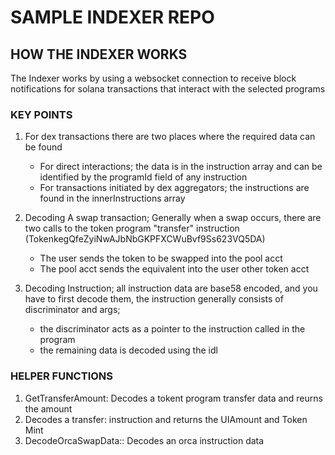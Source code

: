 # SAMPLE INDEXER REPO

## HOW THE INDEXER WORKS 
The Indexer works by using a websocket connection to receive block notifications for solana transactions that interact with the selected programs 
### KEY POINTS
1. For dex transactions there are two places where the required data can be found 
    - For direct interactions; the data is in the instruction array and can be identified by the programId field of any instruction 
    - For transactions initiated by dex aggregators; the instructions are found in the innerInstructions array

2. Decoding A swap transaction; Generally when a swap occurs, there are two calls to the token program "transfer" instruction (TokenkegQfeZyiNwAJbNbGKPFXCWuBvf9Ss623VQ5DA)
    - The user sends the token to be swapped into the pool acct
    - The pool acct sends the equivalent into the user other token acct

3. Decoding Instruction; all instruction data are base58 encoded, and you have to first decode them, the instruction generally consists of discriminator and args;
    - the discriminator acts as a pointer to the instruction called in the program 
    - the remaining data is decoded using the idl

### HELPER FUNCTIONS
1. GetTransferAmount: Decodes a tokent program transfer data and reurns the amount 
2. Decodes a transfer: instruction and returns the UIAmount and Token Mint
3. DecodeOrcaSwapData:: Decodes an orca instruction data